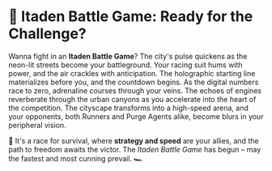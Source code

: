 # 🏁 Itaden Battle Game: Ready for the Challenge?

Wanna fight in an **Itaden Battle Game**? The city's pulse quickens as the neon-lit streets become your battleground. Your racing suit hums with power, and the air crackles with anticipation. The holographic starting line materializes before you, and the countdown begins. As the digital numbers race to zero, adrenaline courses through your veins. The echoes of engines reverberate through the urban canyons as you accelerate into the heart of the competition. The cityscape transforms into a high-speed arena, and your opponents, both Runners and Purge Agents alike, become blurs in your peripheral vision.

🚀 It's a race for survival, where **strategy and speed** are your allies, and the path to freedom awaits the victor. The *Itaden Battle Game* has begun – may the fastest and most cunning prevail. 🏎️
